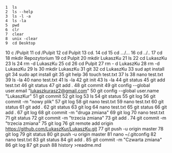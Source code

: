     1  ls
    2  ls --help
    3  ls -l -a
    4  ls -la
    5  pwd
    6  clr
    7  clear
    8  unix -clear
    9  cd Desktop
   10  c /Pulpit
   11  cd /Pulpit
   12  cd Pulpit
   13  cd.
   14  cd
   15  cd .../...
   16  cd ../..
   17  cd
   18  mkdir Repozytorium
   19  cd Pulpit
   20  mkdir LukaszKu
   21  ls
   22  cd LukaszKu
   23  ls
   24  rm -d LukaszKu
   25  cd
   26  cd Pulpit
   27  rm - d LukaszKu
   28  rm -d LukaszKu
   29  ls
   30  mkdir LukaszKu
   31  git
   32  cd LukaszKu
   33  sud apt install git
   34  sudo apt install git
   35  git help
   36  touch test.txt
   37  ls
   38  nano test.txt
   39  ls -la
   40  nano test.txt
   41  ls -la
   42  git init
   43  ls -la
   44  git status
   45  git add test.txt
   46  git status
   47  git add .
   48  git commit
   49  git config --global user.email "lukaszkurasz2@gmail.com"
   50  git config --global user.name "LukaszKur"
   51  git commit
   52  git log
   53  ls
   54  git status
   55  git log
   56  git commit -m "nowy plik"
   57  git log
   58  git  nano test.txt
   59  nano test.txt
   60  git status
   61  git add . 
   62  git status
   63  git log
   64  nano test.txt
   65  git status
   66  git add . 
   67  git log
   68  git commit -m "druga zmiana"
   69  git log
   70  nano test.txt
   71  git status
   72  git commit -m "trzecia zmiana"
   73  git add . 
   74  git commit -m "trzecia zmiana"
   75  git log
   76  git remote add origin https://github.com/LukaszKur/LukaszKu.git
   77  git push -u origin master
   78  git log
   79  git status
   80  git push -u origin master
   81  nano ~/.gitconfig
   82  nano test.txt
   83  git status
   84  git add .
   85  git commit -m "Czwarta zmiana"
   86  git log
   87  git push
   88  history >readme.md
